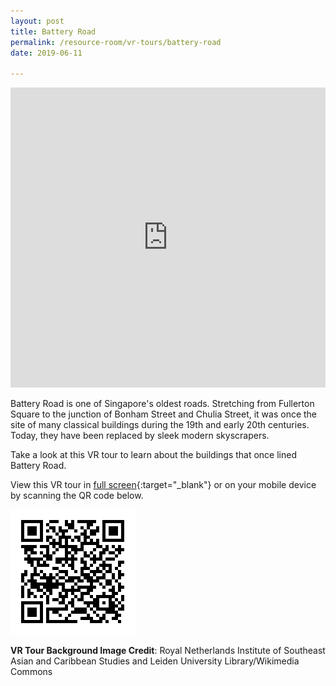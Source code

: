 ```yaml
---
layout: post
title: Battery Road
permalink: /resource-room/vr-tours/battery-road
date: 2019-06-11

---
```


<iframe width="100%" height="480px" src="https://poly.google.com/view/4RomdORhJCO/embed?chrome=min" frameborder="0" style="border:none;" allowvr="yes" allow="vr; xr; accelerometer; magnetometer; gyroscope; autoplay;" allowfullscreen mozallowfullscreen="true" webkitallowfullscreen="true" onmousewheel="" ></iframe>

Battery Road is one of Singapore's oldest roads. Stretching from Fullerton Square to the junction of Bonham Street and Chulia Street, it was once the site of many classical buildings during the 19th and early 20th centuries. Today, they have been replaced by sleek modern skyscrapers.

Take a look at this VR tour to learn about the buildings that once lined Battery Road.

View this VR tour in [full screen](https://poly.google.com/u/1/view/4RomdORhJCO){:target="_blank"} or on your mobile device by scanning the QR code below.

<img src="/images/qr-staging-kallang-vr.png" alt="qr-staging-kallang-vr" style="width:200px;" />

**VR Tour Background Image Credit**: Royal Netherlands Institute of Southeast Asian and Caribbean Studies and Leiden University Library/Wikimedia Commons
